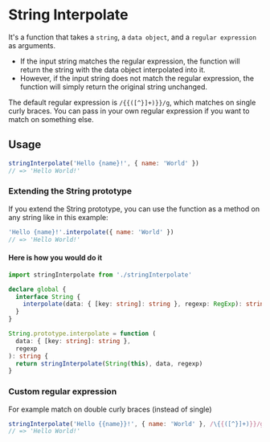 # String Interpolate

It's a function that takes a `string`, a `data object`, and a `regular expression` as arguments.

- If the input string matches the regular expression, the function will return the string with the data object
  interpolated into it.
- However, if the input string does not match the regular expression, the function will simply return the original
  string unchanged.

The default regular expression is `/{{([^}]+)}}/g`, which matches on single curly braces. You can pass in your own
regular expression if you want to match on something else.

## Usage

```javascript
stringInterpolate('Hello {name}!', { name: 'World' })
// => 'Hello World!'
```

### Extending the String prototype

If you extend the String prototype, you can use the function as a method on any string like in this example:

```javascript
'Hello {name}!'.interpolate({ name: 'World' })
// => 'Hello World!'
```

#### Here is how you would do it

```typescript
import stringInterpolate from './stringInterpolate'

declare global {
  interface String {
    interpolate(data: { [key: string]: string }, regexp: RegExp): string
  }
}

String.prototype.interpolate = function (
  data: { [key: string]: string },
  regexp
): string {
  return stringInterpolate(String(this), data, regexp)
}
```

### Custom regular expression

For example match on double curly braces (instead of single)

```javascript
stringInterpolate('Hello {{name}}!', { name: 'World' }, /\{{([^}]+)}}/g)
// => 'Hello World!'
```

